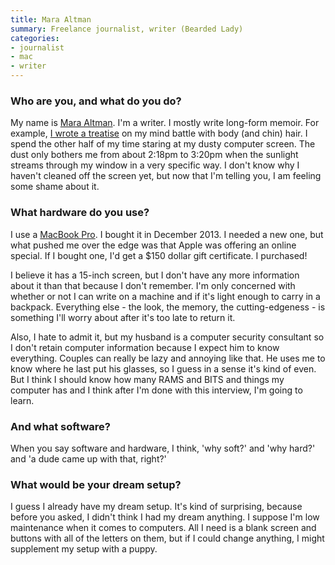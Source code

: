 ```yaml
---
title: Mara Altman
summary: Freelance journalist, writer (Bearded Lady)
categories:
- journalist
- mac
- writer
---
```


### Who are you, and what do you do?

My name is [Mara Altman](http://maraaltman.com/ "Mara's website."). I'm a writer. I mostly write long-form memoir. For example, [I wrote a treatise](http://www.amazon.com/gp/product/B007II00XE/ "Mara's Kindle Single story about body hair.") on my mind battle with body (and chin) hair. I spend the other half of my time staring at my dusty computer screen. The dust only bothers me from about 2:18pm to 3:20pm when the sunlight streams through my window in a very specific way. I don't know why I haven't cleaned off the screen yet, but now that I'm telling you, I am feeling some shame about it.

### What hardware do you use?

I use a [MacBook Pro][macbook-pro]. I bought it in December 2013. I needed a new one, but what pushed me over the edge was that Apple was offering an online special. If I bought one, I'd get a $150 dollar gift certificate. I purchased!

I believe it has a 15-inch screen, but I don't have any more information about it than that because I don't remember. I'm only concerned with whether or not I can write on a machine and if it's light enough to carry in a backpack. Everything else - the look, the memory, the cutting-edgeness - is something I'll worry about after it's too late to return it.

Also, I hate to admit it, but my husband is a computer security consultant so I don't retain computer information because I expect him to know everything. Couples can really be lazy and annoying like that. He uses me to know where he last put his glasses, so I guess in a sense it's kind of even. But I think I should know how many RAMS and BITS and things my computer has and I think after I'm done with this interview, I'm going to learn.

### And what software?

When you say software and hardware, I think, 'why soft?' and 'why hard?' and 'a dude came up with that, right?'

### What would be your dream setup?

I guess I already have my dream setup. It's kind of surprising, because before you asked, I didn't think I had my dream anything. I suppose I'm low maintenance when it comes to computers. All I need is a blank screen and buttons with all of the letters on them, but if I could change anything, I might supplement my setup with a puppy.

[macbook-pro]: https://www.apple.com/macbook-pro/ "A laptop."
